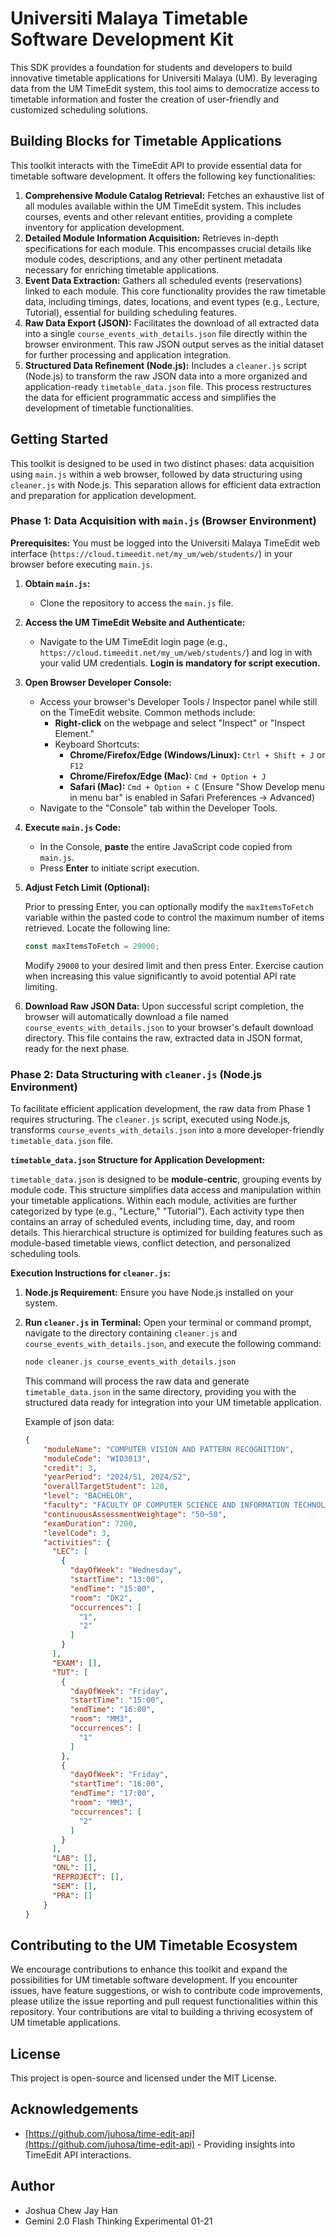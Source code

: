 # Universiti Malaya Timetable Software Development Kit

This SDK provides a foundation for students and developers to build innovative timetable applications for Universiti Malaya (UM). By leveraging data from the UM TimeEdit system, this tool aims to democratize access to timetable information and foster the creation of user-friendly and customized scheduling solutions.

## Building Blocks for Timetable Applications

This toolkit interacts with the TimeEdit API to provide essential data for timetable software development. It offers the following key functionalities:

1.  **Comprehensive Module Catalog Retrieval:**  Fetches an exhaustive list of all modules available within the UM TimeEdit system. This includes courses, events and other relevant entities, providing a complete inventory for application development.
2.  **Detailed Module Information Acquisition:**  Retrieves in-depth specifications for each module. This encompasses crucial details like module codes, descriptions, and any other pertinent metadata necessary for enriching timetable applications.
3.  **Event Data Extraction:**  Gathers all scheduled events (reservations) linked to each module. This core functionality provides the raw timetable data, including timings, dates, locations, and event types (e.g., Lecture, Tutorial), essential for building scheduling features.
4.  **Raw Data Export (JSON):**  Facilitates the download of all extracted data into a single `course_events_with_details.json` file directly within the browser environment. This raw JSON output serves as the initial dataset for further processing and application integration.
5.  **Structured Data Refinement (Node.js):** Includes a `cleaner.js` script (Node.js) to transform the raw JSON data into a more organized and application-ready `timetable_data.json` file. This process restructures the data for efficient programmatic access and simplifies the development of timetable functionalities.

## Getting Started

This toolkit is designed to be used in two distinct phases: data acquisition using `main.js` within a web browser, followed by data structuring using `cleaner.js` with Node.js. This separation allows for efficient data extraction and preparation for application development.

### Phase 1: Data Acquisition with `main.js` (Browser Environment)

**Prerequisites:** You must be logged into the Universiti Malaya TimeEdit web interface (`https://cloud.timeedit.net/my_um/web/students/`) in your browser before executing `main.js`.

1.  **Obtain `main.js`:**
    *   Clone the repository to access the `main.js` file.

2.  **Access the UM TimeEdit Website and Authenticate:**
    *   Navigate to the UM TimeEdit login page (e.g., `https://cloud.timeedit.net/my_um/web/students/`) and log in with your valid UM credentials. **Login is mandatory for script execution.**

3.  **Open Browser Developer Console:**
    *   Access your browser's Developer Tools / Inspector panel while still on the TimeEdit website. Common methods include:
        *   **Right-click** on the webpage and select "Inspect" or "Inspect Element."
        *   Keyboard Shortcuts:
            *   **Chrome/Firefox/Edge (Windows/Linux):** `Ctrl + Shift + J` or `F12`
            *   **Chrome/Firefox/Edge (Mac):** `Cmd + Option + J`
            *   **Safari (Mac):** `Cmd + Option + C` (Ensure "Show Develop menu in menu bar" is enabled in Safari Preferences -> Advanced)
    *   Navigate to the "Console" tab within the Developer Tools.

4.  **Execute `main.js` Code:**
    *   In the Console, **paste** the entire JavaScript code copied from `main.js`.
    *   Press **Enter** to initiate script execution.

5.  **Adjust Fetch Limit (Optional):**

    Prior to pressing Enter, you can optionally modify the `maxItemsToFetch` variable within the pasted code to control the maximum number of items retrieved. Locate the following line:

    ```javascript
    const maxItemsToFetch = 29000;
    ```

    Modify `29000` to your desired limit and then press Enter. Exercise caution when increasing this value significantly to avoid potential API rate limiting.

6.  **Download Raw JSON Data:** Upon successful script completion, the browser will automatically download a file named `course_events_with_details.json` to your browser's default download directory. This file contains the raw, extracted data in JSON format, ready for the next phase.

### Phase 2: Data Structuring with `cleaner.js` (Node.js Environment)

To facilitate efficient application development, the raw data from Phase 1 requires structuring. The `cleaner.js` script, executed using Node.js, transforms `course_events_with_details.json` into a more developer-friendly `timetable_data.json` file.

**`timetable_data.json` Structure for Application Development:**

`timetable_data.json` is designed to be **module-centric**, grouping events by module code. This structure simplifies data access and manipulation within your timetable applications.  Within each module, activities are further categorized by type (e.g., "Lecture," "Tutorial"). Each activity type then contains an array of scheduled events, including time, day, and room details. This hierarchical structure is optimized for building features such as module-based timetable views, conflict detection, and personalized scheduling tools.

**Execution Instructions for `cleaner.js`:**

1.  **Node.js Requirement:** Ensure you have Node.js installed on your system.
2.  **Run `cleaner.js` in Terminal:** Open your terminal or command prompt, navigate to the directory containing `cleaner.js` and `course_events_with_details.json`, and execute the following command:

    ```bash
    node cleaner.js course_events_with_details.json
    ```

    This command will process the raw data and generate `timetable_data.json` in the same directory, providing you with the structured data ready for integration into your UM timetable application.
    
     Example of json data:
    
  
    ```json
    {
        "moduleName": "COMPUTER VISION AND PATTERN RECOGNITION",
        "moduleCode": "WID3013",
        "credit": 3,
        "yearPeriod": "2024/S1, 2024/S2",
        "overallTargetStudent": 120,
        "level": "BACHELOR",
        "faculty": "FACULTY OF COMPUTER SCIENCE AND INFORMATION TECHNOLOGY",
        "continuousAssessmentWeightage": "50~50",
        "examDuration": 7200,
        "levelCode": 3,
        "activities": {
          "LEC": [
            {
              "dayOfWeek": "Wednesday",
              "startTime": "13:00",
              "endTime": "15:00",
              "room": "DK2",
              "occurrences": [
                "1",
                "2"
              ]
            }
          ],
          "EXAM": [],
          "TUT": [
            {
              "dayOfWeek": "Friday",
              "startTime": "15:00",
              "endTime": "16:00",
              "room": "MM3",
              "occurrences": [
                "1"
              ]
            },
            {
              "dayOfWeek": "Friday",
              "startTime": "16:00",
              "endTime": "17:00",
              "room": "MM3",
              "occurrences": [
                "2"
              ]
            }
          ],
          "LAB": [],
          "ONL": [],
          "REPROJECT": [],
          "SEM": [],
          "PRA": []
        }
    }
    ```

## Contributing to the UM Timetable Ecosystem

We encourage contributions to enhance this toolkit and expand the possibilities for UM timetable software development. If you encounter issues, have feature suggestions, or wish to contribute code improvements, please utilize the issue reporting and pull request functionalities within this repository. Your contributions are vital to building a thriving ecosystem of UM timetable applications.

## License

This project is open-source and licensed under the MIT License.

## Acknowledgements

*   [https://github.com/juhosa/time-edit-api](https://github.com/juhosa/time-edit-api) - Providing insights into TimeEdit API interactions.

## Author

*   Joshua Chew Jay Han
*   Gemini 2.0 Flash Thinking Experimental 01-21